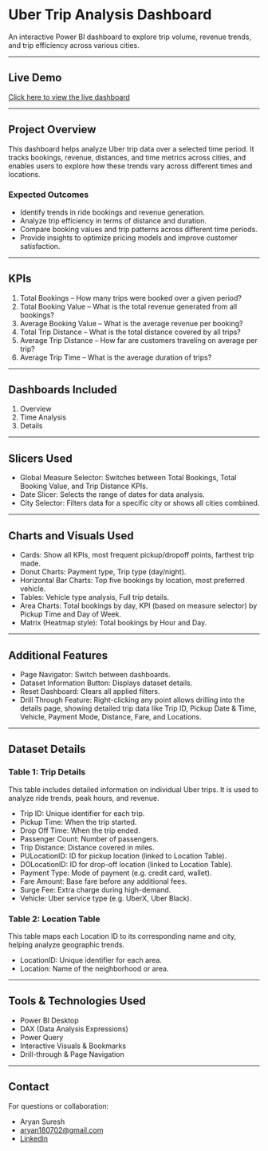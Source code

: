 # Uber Trip Analysis Dashboard

An interactive Power BI dashboard to explore trip volume, revenue trends, and trip efficiency across various cities.

---

## Live Demo

[Click here to view the live dashboard](https://app.powerbi.com/view?r=eyJrIjoiYjEyNTAxNWQtMmEwOC00YjNhLTg2MTgtMjU2NGQxMjkwYzk1IiwidCI6ImE2MDRmOGE5LTE3ZjMtNGRiMy04Njk5LWFhZDQ1NjBiYzQ1YyJ9&pageName=7f5833854938eee274c5)

---

## Project Overview

This dashboard helps analyze Uber trip data over a selected time period. It tracks bookings, revenue, distances, and time metrics across cities, and enables users to explore how these trends vary across different times and locations.

### Expected Outcomes

* Identify trends in ride bookings and revenue generation.
* Analyze trip efficiency in terms of distance and duration.
* Compare booking values and trip patterns across different time periods.
* Provide insights to optimize pricing models and improve customer satisfaction.

---

## KPIs

1. Total Bookings – How many trips were booked over a given period?
2. Total Booking Value – What is the total revenue generated from all bookings?
3. Average Booking Value – What is the average revenue per booking?
4. Total Trip Distance – What is the total distance covered by all trips?
5. Average Trip Distance – How far are customers traveling on average per trip?
6. Average Trip Time – What is the average duration of trips?

---

## Dashboards Included

1. Overview
2. Time Analysis
3. Details

---

## Slicers Used

* Global Measure Selector: Switches between Total Bookings, Total Booking Value, and Trip Distance KPIs.
* Date Slicer: Selects the range of dates for data analysis.
* City Selector: Filters data for a specific city or shows all cities combined.

---

## Charts and Visuals Used

* Cards: Show all KPIs, most frequent pickup/dropoff points, farthest trip made.
* Donut Charts: Payment type, Trip type (day/night).
* Horizontal Bar Charts: Top five bookings by location, most preferred vehicle.
* Tables: Vehicle type analysis, Full trip details.
* Area Charts: Total bookings by day, KPI (based on measure selector) by Pickup Time and Day of Week.
* Matrix (Heatmap style): Total bookings by Hour and Day.

---

## Additional Features

* Page Navigator: Switch between dashboards.
* Dataset Information Button: Displays dataset details.
* Reset Dashboard: Clears all applied filters.
* Drill Through Feature: Right-clicking any point allows drilling into the details page, showing detailed trip data like Trip ID, Pickup Date & Time, Vehicle, Payment Mode, Distance, Fare, and Locations.

---

## Dataset Details

### Table 1: Trip Details

This table includes detailed information on individual Uber trips. It is used to analyze ride trends, peak hours, and revenue.

* Trip ID: Unique identifier for each trip.
* Pickup Time: When the trip started.
* Drop Off Time: When the trip ended.
* Passenger Count: Number of passengers.
* Trip Distance: Distance covered in miles.
* PULocationID: ID for pickup location (linked to Location Table).
* DOLocationID: ID for drop-off location (linked to Location Table).
* Payment Type: Mode of payment (e.g. credit card, wallet).
* Fare Amount: Base fare before any additional fees.
* Surge Fee: Extra charge during high-demand.
* Vehicle: Uber service type (e.g. UberX, Uber Black).

### Table 2: Location Table

This table maps each Location ID to its corresponding name and city, helping analyze geographic trends.

* LocationID: Unique identifier for each area.
* Location: Name of the neighborhood or area.

---

## Tools & Technologies Used

* Power BI Desktop
* DAX (Data Analysis Expressions)
* Power Query
* Interactive Visuals & Bookmarks
* Drill-through & Page Navigation
  
---

## Contact

For questions or collaboration:

* Aryan Suresh
* aryan180702@gmail.com
* [Linkedin](https://www.linkedin.com/in/aryansuresh/)

